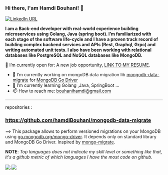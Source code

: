 ### Hi there, I'am Hamdi Bouhani!  👋

[![LinkedIn URL](https://img.shields.io/static/v1?color=red&label=linkedin&logo=linkedin&logoColor=white&style=for-the-badge&message=Connect)](https://www.linkedin.com/in/hamdi-bouhani-26752a140/)

**I am a Back-end developer with real-world experience building microservices using Golang, Java (spring boot).  I’m familiarized with each stage of the software life-cycle and I have a proven track record of building complex backend services and APIs (Rest, Graphql, Grpc) and writing automated unit tests. I also have been working with relational databases like PostgreSQL and NoSQL databases like MongoDB.**

🤔  I’m currently open for: A new job opportunity, [LINK TO MY RESUME](https://docs.google.com/document/d/18xMSPdOOo7pOSwHG2zfymWyWQ4phXSMqbBf46lxnqJQ/edit?usp=sharing).

- 🔭 I’m currently working on mongoDB data migration lib [mongodb-data-migrate](https://github.com/hamdiBouhani/mongodb-data-migrate) for [MongoDB Go Driver](https://github.com/mongodb/mongo-go-driver)
- 🌱 I’m currently learning Golang ,Java, SpringBoot ...
- 📫 How to reach me: bouhanihamdi@gmail.com

<hr/>
repositories :

### https://github.com/hamdiBouhani/mongodb-data-migrate

==> This package allows to perform versioned migrations on your MongoDB using [go.mongodb.org/mongo-driver](https://github.com/mongodb/mongo-go-driver).
It depends only on standard library and MongoDB Go Driver.
Inspired by [mongo-migrate](https://github.com/eminetto/mongo-migrate).

**NOTE**: *Top languages does not indicate my skill level or something like that, it's a github metric of which languages I have the most code on github.*

<a href="https://github.com/hamdiBouhani">
  <img align="center" src="https://github-readme-stats.vercel.app/api?username=hamdiBouhani&show_icons=true&theme=radical" />
</a> 
<a href="https://github.com/hamdiBouhani">
  <img align="center" src="https://github-readme-stats.vercel.app/api/top-langs/?username=hamdiBouhani&layout=compact&theme=radical&hide_border=false" />
</a>
  


